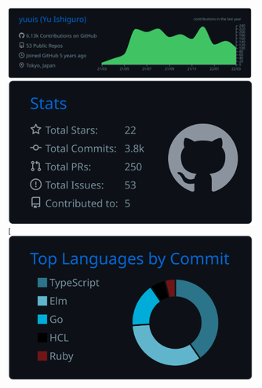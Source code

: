 [![](https://raw.githubusercontent.com/yuuis/yuuis/master/profile-summary-card-output/github_dark/0-profile-details.svg)](https://github.com/vn7n24fzkq/github-profile-summary-cards)
[![](https://raw.githubusercontent.com/yuuis/yuuis/master/profile-summary-card-output/github_dark/3-stats.svg)](https://github.com/vn7n24fzkq/github-profile-summary-cards)[![](https://raw.githubusercontent.com/yuuis/yuuis/master/profile-summary-card-output/github_dark/2-most-commit-language.svg)
